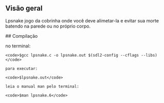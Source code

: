 ## Visão geral
<p>
	Lpsnake jogo da cobrinha onde você deve alimetar-la e evitar
	sua morte batendo na parede ou no próprio corpo.
</p>
## Compilação
<p>
	no terminal:

	<code>$gcc lpsnake.c -o lpsnake.out $(sdl2-config --cflags --libs)</code>

	para executar:

	<code>$lpsnake.out</code>

	leia o manual man pelo terminal:

	<code>$man lpsnake.6</code>
</p>

